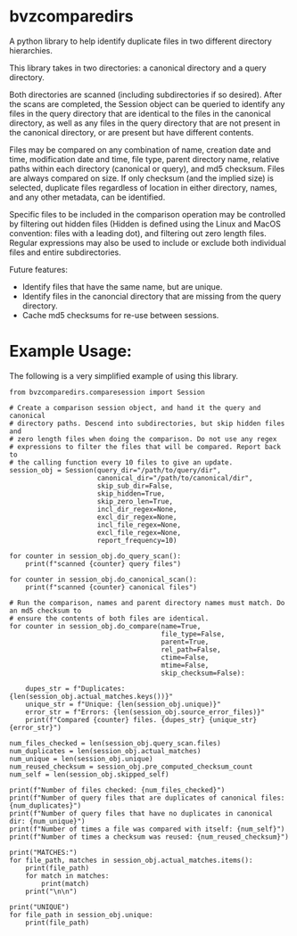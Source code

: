 # bvzcomparedirs

A python library to help identify duplicate files in two different directory hierarchies.

This library takes in two directories: a canonical directory and a query directory.

Both directories are scanned (including subdirectories if so desired). After the scans are completed, the Session object can be queried to identify any files in the query directory that are identical to the files in the canonical directory, as well as any files in the query directory that are not present in the canonical directory, or are present but have different contents.

Files may be compared on any combination of name, creation date and time, modification date and time, file type, parent directory name, relative paths within each directory (canonical or query), and md5 checksum. Files are always compared on size. If only checksum (and the implied size) is selected, duplicate files regardless of location in either directory, names, and any other metadata, can be identified.

Specific files to be included in the comparison operation may be controlled by filtering out hidden files (Hidden is defined using the Linux and MacOS convention: files with a leading dot), and filtering out zero length files. Regular expressions may also be used to include or exclude both individual files and entire subdirectories.

Future features: 
- Identify files that have the same name, but are unique.
- Identify files in the canoncial directory that are missing from the query directory.
- Cache md5 checksums for re-use between sessions.

# Example Usage:

The following is a very simplified example of using this library.

```
from bvzcomparedirs.comparesession import Session

# Create a comparison session object, and hand it the query and canonical
# directory paths. Descend into subdirectories, but skip hidden files and
# zero length files when doing the comparison. Do not use any regex
# expressions to filter the files that will be compared. Report back to
# the calling function every 10 files to give an update.
session_obj = Session(query_dir="/path/to/query/dir",
                      canonical_dir="/path/to/canonical/dir",
                      skip_sub_dir=False,
                      skip_hidden=True,
                      skip_zero_len=True,
                      incl_dir_regex=None,
                      excl_dir_regex=None,
                      incl_file_regex=None,
                      excl_file_regex=None,
                      report_frequency=10)
                      
for counter in session_obj.do_query_scan():
    print(f"scanned {counter} query files")
    
for counter in session_obj.do_canonical_scan():
    print(f"scanned {counter} canonical files")
    
# Run the comparison, names and parent directory names must match. Do an md5 checksum to
# ensure the contents of both files are identical.
for counter in session_obj.do_compare(name=True,
                                      file_type=False,
                                      parent=True,
                                      rel_path=False,
                                      ctime=False,
                                      mtime=False,
                                      skip_checksum=False):
    
    dupes_str = f"Duplicates: {len(session_obj.actual_matches.keys())}"
    unique_str = f"Unique: {len(session_obj.unique)}"
    error_str = f"Errors: {len(session_obj.source_error_files)}"
    print(f"Compared {counter} files. {dupes_str} {unique_str} {error_str}")
    
num_files_checked = len(session_obj.query_scan.files)
num_duplicates = len(session_obj.actual_matches)
num_unique = len(session_obj.unique)
num_reused_checksum = session_obj.pre_computed_checksum_count
num_self = len(session_obj.skipped_self)

print(f"Number of files checked: {num_files_checked}")
print(f"Number of query files that are duplicates of canonical files: {num_duplicates}")
print(f"Number of query files that have no duplicates in canonical dir: {num_unique}")
print(f"Number of times a file was compared with itself: {num_self}")
print(f"Number of times a checksum was reused: {num_reused_checksum}")

print("MATCHES:")
for file_path, matches in session_obj.actual_matches.items():
    print(file_path)
    for match in matches:
        print(match)
    print("\n\n")

print("UNIQUE")
for file_path in session_obj.unique:
    print(file_path)
```